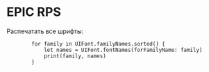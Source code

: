 # EPIC RPS

Распечатать все шрифты:
```
        for family in UIFont.familyNames.sorted() {
            let names = UIFont.fontNames(forFamilyName: family)
            print(family, names)
        }
```
